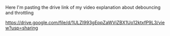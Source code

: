 Here I'm pasting the drive link of my video explanation about debouncing and throttling

<!-- Drive link -->
https://drive.google.com/file/d/1ULZI993gEppZaWViZBX1Uo12ktxfP9L3/view?usp=sharing


